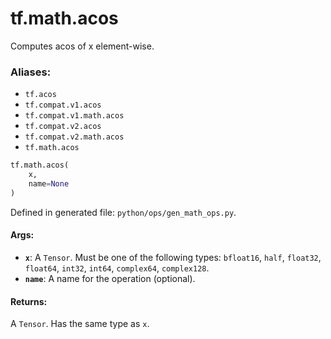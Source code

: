 <div itemscope itemtype="http://developers.google.com/ReferenceObject">
<meta itemprop="name" content="tf.math.acos" />
<meta itemprop="path" content="Stable" />
</div>

# tf.math.acos

Computes acos of x element-wise.

### Aliases:

* `tf.acos`
* `tf.compat.v1.acos`
* `tf.compat.v1.math.acos`
* `tf.compat.v2.acos`
* `tf.compat.v2.math.acos`
* `tf.math.acos`

``` python
tf.math.acos(
    x,
    name=None
)
```



Defined in generated file: `python/ops/gen_math_ops.py`.

<!-- Placeholder for "Used in" -->


#### Args:


* <b>`x`</b>: A `Tensor`. Must be one of the following types: `bfloat16`, `half`, `float32`, `float64`, `int32`, `int64`, `complex64`, `complex128`.
* <b>`name`</b>: A name for the operation (optional).


#### Returns:

A `Tensor`. Has the same type as `x`.
